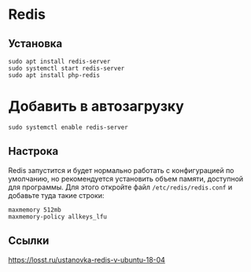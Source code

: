 # Redis

## Установка

    sudo apt install redis-server
    sudo systemctl start redis-server
    sudo apt install php-redis

# Добавить в автозагрузку

    sudo systemctl enable redis-server

## Настрока

Redis запустится и будет нормально работать с конфигурацией 
по умолчанию, но рекомендуется установить объем памяти, 
доступной для программы. 
Для этого откройте файл `/etc/redis/redis.conf` 
и добавьте туда такие строки:

    maxmemory 512mb
    maxmemory-policy allkeys_lfu

## Ссылки

https://losst.ru/ustanovka-redis-v-ubuntu-18-04
